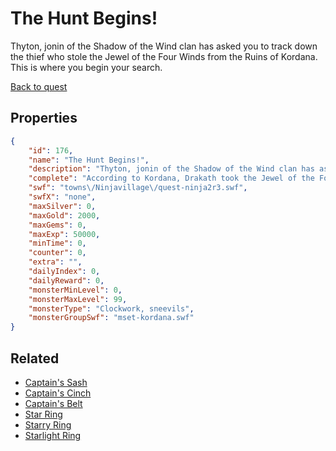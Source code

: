 # The Hunt Begins!

Thyton, jonin of the Shadow of the Wind clan has asked you to track down the thief who stole the Jewel of the Four Winds from the Ruins of Kordana. This is where you begin your search.

[Back to quest](../quests.md)

## Properties

```json
{
    "id": 176,
    "name": "The Hunt Begins!",
    "description": "Thyton, jonin of the Shadow of the Wind clan has asked you to track down the thief who stole the Jewel of the Four Winds from the Ruins of Kordana. This is where you begin your search.",
    "complete": "According to Kordana, Drakath took the Jewel of the Four Winds further than her failing sensors can reach, but was last seen heading north toward Okami No Okuchi's lair. Return to Thyton with this information.",
    "swf": "towns\/Ninjavillage\/quest-ninja2r3.swf",
    "swfX": "none",
    "maxSilver": 0,
    "maxGold": 2000,
    "maxGems": 0,
    "maxExp": 50000,
    "minTime": 0,
    "counter": 0,
    "extra": "",
    "dailyIndex": 0,
    "dailyReward": 0,
    "monsterMinLevel": 0,
    "monsterMaxLevel": 99,
    "monsterType": "Clockwork, sneevils",
    "monsterGroupSwf": "mset-kordana.swf"
}
```

## Related

- [Captain's Sash](../items/1289-captain-s-sash.md)
- [Captain's Cinch](../items/1290-captain-s-cinch.md)
- [Captain's Belt](../items/1291-captain-s-belt.md)
- [Star Ring](../items/1292-star-ring.md)
- [Starry Ring](../items/1293-starry-ring.md)
- [Starlight Ring](../items/1294-starlight-ring.md)

